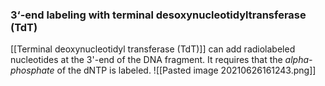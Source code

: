 ### 3‘-end labeling with terminal desoxynucleotidyltransferase (TdT)
[[Terminal deoxynucleotidyl transferase (TdT)]] can add radiolabeled nucleotides at the 3'-end of the DNA fragment. It requires that the _alpha-phosphate_ of the dNTP is labeled.
![[Pasted image 20210626161243.png]]


